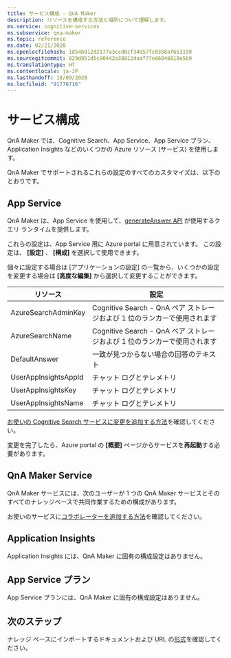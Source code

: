 ```yaml
---
title: サービス構成 - QnA Maker
description: リソースを構成する方法と場所について理解します。
ms.service: cognitive-services
ms.subservice: qna-maker
ms.topic: reference
ms.date: 02/21/2020
ms.openlocfilehash: 1d54b912d2177a3ccd0cf34d57fc0358af653199
ms.sourcegitcommit: 829d951d5c90442a38012daaf77e86046018e5b9
ms.translationtype: HT
ms.contentlocale: ja-JP
ms.lasthandoff: 10/09/2020
ms.locfileid: "91776716"
---
```

# <a name="service-configuration"></a>サービス構成

QnA Maker では、Cognitive Search、App Service、App Service プラン、Application Insights などのいくつかの Azure リソース (サービス) を使用します。

QnA Maker でサポートされるこれらの設定のすべてのカスタマイズは、以下のとおりです。

## <a name="app-service"></a>App Service

QnA Maker は、App Service を使用して、[generateAnswer API](https://docs.microsoft.com/rest/api/cognitiveservices/qnamakerruntime/runtime/generateanswer) が使用するクエリ ランタイムを提供します。


これらの設定は、App Service 用に Azure portal に用意されています。 この設定は、 **[設定]** 、 **[構成]** を選択して使用できます。

個々に設定する場合は [アプリケーションの設定] の一覧から、いくつかの設定を変更する場合は **[高度な編集]** から選択して変更することができます。

|リソース|設定|
|--|--|
|AzureSearchAdminKey|Cognitive Search - QnA ペア ストレージおよび 1 位のランカーで使用されます|
|AzureSearchName|Cognitive Search - QnA ペア ストレージおよび 1 位のランカーで使用されます|
|DefaultAnswer|一致が見つからない場合の回答のテキスト|
|UserAppInsightsAppId|チャット ログとテレメトリ|
|UserAppInsightsKey|チャット ログとテレメトリ|
|UserAppInsightsName|チャット ログとテレメトリ|

[お使いの Cognitive Search サービスに変更を追加する方法](./how-to/set-up-qnamaker-service-azure.md#configure-qna-maker-to-use-different-cognitive-search-resource)を確認してください。

変更を完了したら、Azure portal の **[概要]** ページからサービスを**再起動**する必要があります。

## <a name="qna-maker-service"></a>QnA Maker Service

QnA Maker サービスには、次のユーザーが 1 つの QnA Maker サービスとそのすべてのナレッジベースで共同作業するための構成があります。

お使いのサービスに[コラボレーターを追加する方法](./how-to/collaborate-knowledge-base.md)を確認してください。

## <a name="application-insights"></a>Application Insights

Application Insights には、QnA Maker に固有の構成設定はありません。

## <a name="app-service-plan"></a>App Service プラン

App Service プランには、QnA Maker に固有の構成設定はありません。

## <a name="next-steps"></a>次のステップ

ナレッジ ベースにインポートするドキュメントおよび URL の[形式](reference-document-format-guidelines.md)を確認してください。